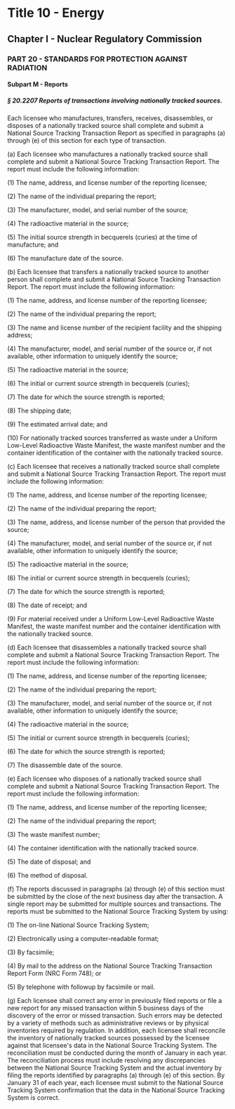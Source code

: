 
# Title 10 - Energy
## Chapter I - Nuclear Regulatory Commission
### PART 20 - STANDARDS FOR PROTECTION AGAINST RADIATION
#### Subpart M - Reports
##### § 20.2207 Reports of transactions involving nationally tracked sources.

Each licensee who manufactures, transfers, receives, disassembles, or disposes of a nationally tracked source shall complete and submit a National Source Tracking Transaction Report as specified in paragraphs (a) through (e) of this section for each type of transaction.

(a) Each licensee who manufactures a nationally tracked source shall complete and submit a National Source Tracking Transaction Report. The report must include the following information:

(1) The name, address, and license number of the reporting licensee;

(2) The name of the individual preparing the report;

(3) The manufacturer, model, and serial number of the source;

(4) The radioactive material in the source;

(5) The initial source strength in becquerels (curies) at the time of manufacture; and

(6) The manufacture date of the source.

(b) Each licensee that transfers a nationally tracked source to another person shall complete and submit a National Source Tracking Transaction Report. The report must include the following information:

(1) The name, address, and license number of the reporting licensee;

(2) The name of the individual preparing the report;

(3) The name and license number of the recipient facility and the shipping address;

(4) The manufacturer, model, and serial number of the source or, if not available, other information to uniquely identify the source;

(5) The radioactive material in the source;

(6) The initial or current source strength in becquerels (curies);

(7) The date for which the source strength is reported;

(8) The shipping date;

(9) The estimated arrival date; and

(10) For nationally tracked sources transferred as waste under a Uniform Low-Level Radioactive Waste Manifest, the waste manifest number and the container identification of the container with the nationally tracked source.

(c) Each licensee that receives a nationally tracked source shall complete and submit a National Source Tracking Transaction Report. The report must include the following information:

(1) The name, address, and license number of the reporting licensee;

(2) The name of the individual preparing the report;

(3) The name, address, and license number of the person that provided the source;

(4) The manufacturer, model, and serial number of the source or, if not available, other information to uniquely identify the source;

(5) The radioactive material in the source;

(6) The initial or current source strength in becquerels (curies);

(7) The date for which the source strength is reported;

(8) The date of receipt; and

(9) For material received under a Uniform Low-Level Radioactive Waste Manifest, the waste manifest number and the container identification with the nationally tracked source.

(d) Each licensee that disassembles a nationally tracked source shall complete and submit a National Source Tracking Transaction Report. The report must include the following information:

(1) The name, address, and license number of the reporting licensee;

(2) The name of the individual preparing the report;

(3) The manufacturer, model, and serial number of the source or, if not available, other information to uniquely identify the source;

(4) The radioactive material in the source;

(5) The initial or current source strength in becquerels (curies);

(6) The date for which the source strength is reported;

(7) The disassemble date of the source.

(e) Each licensee who disposes of a nationally tracked source shall complete and submit a National Source Tracking Transaction Report. The report must include the following information:

(1) The name, address, and license number of the reporting licensee;

(2) The name of the individual preparing the report;

(3) The waste manifest number;

(4) The container identification with the nationally tracked source.

(5) The date of disposal; and

(6) The method of disposal.

(f) The reports discussed in paragraphs (a) through (e) of this section must be submitted by the close of the next business day after the transaction. A single report may be submitted for multiple sources and transactions. The reports must be submitted to the National Source Tracking System by using:

(1) The on-line National Source Tracking System;

(2) Electronically using a computer-readable format;

(3) By facsimile;

(4) By mail to the address on the National Source Tracking Transaction Report Form (NRC Form 748); or

(5) By telephone with followup by facsimile or mail.

(g) Each licensee shall correct any error in previously filed reports or file a new report for any missed transaction within 5 business days of the discovery of the error or missed transaction. Such errors may be detected by a variety of methods such as administrative reviews or by physical inventories required by regulation. In addition, each licensee shall reconcile the inventory of nationally tracked sources possessed by the licensee against that licensee's data in the National Source Tracking System. The reconciliation must be conducted during the month of January in each year. The reconciliation process must include resolving any discrepancies between the National Source Tracking System and the actual inventory by filing the reports identified by paragraphs (a) through (e) of this section. By January 31 of each year, each licensee must submit to the National Source Tracking System confirmation that the data in the National Source Tracking System is correct.
